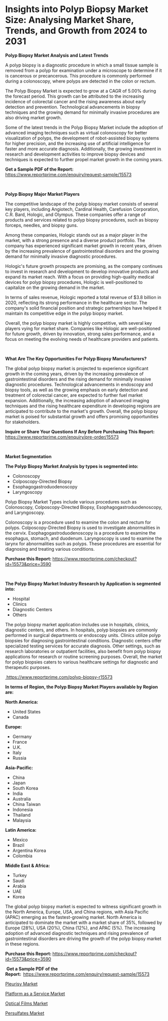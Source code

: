 <p><h1>Insights into Polyp Biopsy Market Size: Analysing Market Share, Trends, and Growth from 2024 to 2031</h1></p><p><strong>Polyp Biopsy Market Analysis and Latest Trends</strong></p>
<p><p>A polyp biopsy is a diagnostic procedure in which a small tissue sample is removed from a polyp for examination under a microscope to determine if it is cancerous or precancerous. This procedure is commonly performed during a colonoscopy, where polyps are detected in the colon or rectum.</p><p>The Polyp Biopsy Market is expected to grow at a CAGR of 5.00% during the forecast period. This growth can be attributed to the increasing incidence of colorectal cancer and the rising awareness about early detection and prevention. Technological advancements in biopsy techniques and the growing demand for minimally invasive procedures are also driving market growth.</p><p>Some of the latest trends in the Polyp Biopsy Market include the adoption of advanced imaging techniques such as virtual colonoscopy for better visualization of polyps, the development of robot-assisted biopsy systems for higher precision, and the increasing use of artificial intelligence for faster and more accurate diagnosis. Additionally, the growing investment in research and development activities to improve biopsy devices and techniques is expected to further propel market growth in the coming years.</p></p>
<p><strong>Get a Sample PDF of the Report:&nbsp;</strong> <a href="https://www.reportprime.com/enquiry/request-sample/15573">https://www.reportprime.com/enquiry/request-sample/15573</a></p>
<p>&nbsp;</p>
<p><strong>Polyp Biopsy Major Market Players</strong></p>
<p><p>The competitive landscape of the polyp biopsy market consists of several key players, including Angiotech, Cardinal Health, Carefusion Corporation, C.R. Bard, Hologic, and Olympus. These companies offer a range of products and services related to polyp biopsy procedures, such as biopsy forceps, needles, and biopsy guns.</p><p>Among these companies, Hologic stands out as a major player in the market, with a strong presence and a diverse product portfolio. The company has experienced significant market growth in recent years, driven by the increasing prevalence of gastrointestinal disorders and the growing demand for minimally invasive diagnostic procedures.</p><p>Hologic's future growth prospects are promising, as the company continues to invest in research and development to develop innovative products and expand its market reach. With a focus on providing high-quality medical devices for polyp biopsy procedures, Hologic is well-positioned to capitalize on the growing demand in the market.</p><p>In terms of sales revenue, Hologic reported a total revenue of $3.8 billion in 2020, reflecting its strong performance in the healthcare sector. The company's solid financial position and strategic partnerships have helped it maintain its competitive edge in the polyp biopsy market.</p><p>Overall, the polyp biopsy market is highly competitive, with several key players vying for market share. Companies like Hologic are well-positioned for future growth, driven by innovation, strong sales performance, and a focus on meeting the evolving needs of healthcare providers and patients.</p></p>
<p>&nbsp;</p>
<p><strong>What Are The Key Opportunities For Polyp Biopsy Manufacturers?</strong></p>
<p><p>The global polyp biopsy market is projected to experience significant growth in the coming years, driven by the increasing prevalence of gastrointestinal disorders and the rising demand for minimally invasive diagnostic procedures. Technological advancements in endoscopy and biopsy tools, as well as the growing emphasis on early detection and treatment of colorectal cancer, are expected to further fuel market expansion. Additionally, the increasing adoption of advanced imaging techniques and the rising healthcare expenditure in developing regions are anticipated to contribute to the market's growth. Overall, the polyp biopsy market is poised for substantial growth and offers promising opportunities for stakeholders.</p></p>
<p><strong>Inquire or Share Your Questions If Any Before Purchasing This Report:</strong> <a href="https://www.reportprime.com/enquiry/pre-order/15573">https://www.reportprime.com/enquiry/pre-order/15573</a></p>
<p>&nbsp;</p>
<p><strong>Market Segmentation</strong></p>
<p><strong>The Polyp Biopsy Market Analysis by types is segmented into:</strong></p>
<p><ul><li>Colonoscopy</li><li>Colposcopy-Directed Biopsy</li><li>Esophagogastroduodenoscopy</li><li>Laryngoscopy</li></ul></p>
<p><p>Polyp Biopsy Market Types include various procedures such as Colonoscopy, Colposcopy-Directed Biopsy, Esophagogastroduodenoscopy, and Laryngoscopy. </p><p>Colonoscopy is a procedure used to examine the colon and rectum for polyps. Colposcopy-Directed Biopsy is used to investigate abnormalities in the cervix. Esophagogastroduodenoscopy is a procedure to examine the esophagus, stomach, and duodenum. Laryngoscopy is used to examine the larynx for abnormalities such as polyps. These procedures are essential for diagnosing and treating various conditions.</p></p>
<p><strong>Purchase this Report:&nbsp;</strong><a href="https://www.reportprime.com/checkout?id=15573&price=3590">https://www.reportprime.com/checkout?id=15573&price=3590</a></p>
<p>&nbsp;</p>
<p><strong>The Polyp Biopsy Market Industry Research by Application is segmented into:</strong></p>
<p><ul><li>Hospital</li><li>Clinics</li><li>Diagnostic Centers</li><li>Others</li></ul></p>
<p><p>The polyp biopsy market application includes use in hospitals, clinics, diagnostic centers, and others. In hospitals, polyp biopsies are commonly performed in surgical departments or endoscopy units. Clinics utilize polyp biopsies for diagnosing gastrointestinal conditions. Diagnostic centers offer specialized testing services for accurate diagnosis. Other settings, such as research laboratories or outpatient facilities, also benefit from polyp biopsy applications for research or routine screening purposes. Overall, the market for polyp biopsies caters to various healthcare settings for diagnostic and therapeutic purposes.</p></p>
<p><a href="https://www.reportprime.com/polyp-biopsy-r15573">&nbsp;https://www.reportprime.com/polyp-biopsy-r15573</a></p>
<p><strong>In terms of Region, the Polyp Biopsy Market Players available by Region are:</strong></p>
<p>
    <p> <strong> North America: </strong>
        <ul>
            <li>United States</li>
            <li>Canada</li>
        </ul>
        </p> 
    <p> <strong> Europe: </strong>
        <ul>
            <li>Germany</li>
            <li>France</li>
            <li>U.K.</li>
            <li>Italy</li>
            <li>Russia</li>
        </ul>
        </p> 
    <p> <strong> Asia-Pacific: </strong>
        <ul>
            <li>China</li>
            <li>Japan</li>
            <li>South Korea</li>
            <li>India</li>
            <li>Australia</li>
            <li>China Taiwan</li>
            <li>Indonesia</li>
            <li>Thailand</li>
            <li>Malaysia</li>
        </ul>
        </p> 
    <p> <strong> Latin America: </strong>
        <ul>
            <li>Mexico</li>
            <li>Brazil</li>
            <li>Argentina Korea</li>
            <li>Colombia</li>
        </ul>
        </p> 
    <p> <strong> Middle East & Africa: </strong>
        <ul>
            <li>Turkey</li>
            <li>Saudi</li>
            <li>Arabia</li>
            <li>UAE</li>
            <li>Korea</li>
        </ul>
    </p>
    </p>
<p><p>The global polyp biopsy market is expected to witness significant growth in the North America, Europe, USA, and China regions, with Asia Pacific (APAC) emerging as the fastest-growing market. North America is anticipated to dominate the market with a market share of 35%, followed by Europe (28%), USA (20%), China (12%), and APAC (5%). The increasing adoption of advanced diagnostic techniques and rising prevalence of gastrointestinal disorders are driving the growth of the polyp biopsy market in these regions.</p></p>
<p><strong>Purchase this Report: </strong><a href="https://www.reportprime.com/checkout?id=15573&price=3590">https://www.reportprime.com/checkout?id=15573&price=3590</a></p>
<p>&nbsp;<strong>Get a Sample PDF of the Report:&nbsp;&nbsp;</strong><a href="https://www.reportprime.com/enquiry/request-sample/15573">https://www.reportprime.com/enquiry/request-sample/15573</a></p>
<p><strong></strong></p>
<p><p><a href="https://github.com/kosella/Market-Research-Report-List-2/blob/main/pleurisy-market.md">Pleurisy Market</a></p><p><a href="https://github.com/nathandecarvalho/Market-Research-Report-List-2/blob/main/platform-as-a-service-market.md">Platform as a Service Market</a></p><p><a href="https://issuu.com/reportprime-2/docs/optical-films-market-size-2030.pptx">Optical Films Market</a></p><p><a href="https://issuu.com/reportprime-2/docs/persulfates-market-size-2030.pptx">Persulfates Market</a></p></p>